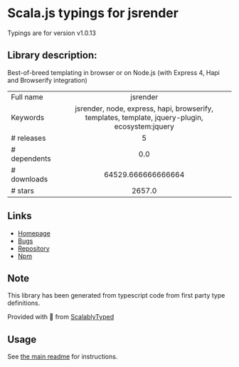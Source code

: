 
# Scala.js typings for jsrender

Typings are for version v1.0.13

## Library description:
Best-of-breed templating in browser or on Node.js (with Express 4, Hapi and Browserify integration)

|                    |                 |
| ------------------ | :-------------: |
| Full name          | jsrender |
| Keywords           | jsrender, node, express, hapi, browserify, templates, template, jquery-plugin, ecosystem:jquery |
| # releases         | 5 |
| # dependents       | 0.0 |
| # downloads        | 64529.666666666664 |
| # stars            | 2657.0 |

## Links
- [Homepage](http://www.jsviews.com/#jsrender)
- [Bugs](https://github.com/borismoore/jsrender/issues)
- [Repository](https://github.com/borismoore/jsrender)
- [Npm](https://www.npmjs.com/package/jsrender)
    


## Note
This library has been generated from typescript code from first party type definitions.

Provided with :purple_heart: from [ScalablyTyped](https://github.com/oyvindberg/ScalablyTyped)

## Usage
See [the main readme](../../readme.md) for instructions.


